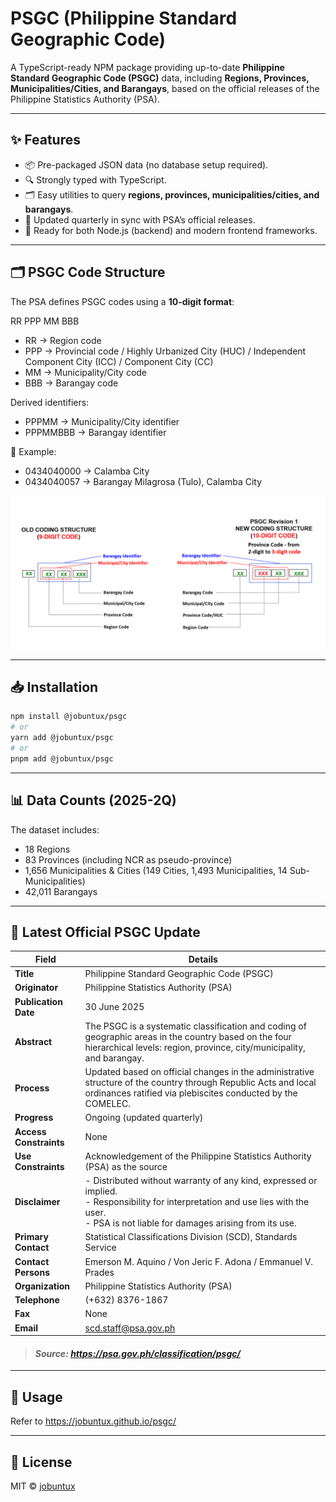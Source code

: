 # PSGC (Philippine Standard Geographic Code)

A TypeScript-ready NPM package providing up-to-date **Philippine Standard Geographic Code (PSGC)** data, including **Regions, Provinces, Municipalities/Cities, and Barangays**, based on the official releases of the Philippine Statistics Authority (PSA).

---

## ✨ Features

- 📦 Pre-packaged JSON data (no database setup required).
- 🔍 Strongly typed with TypeScript.
- 🗂️ Easy utilities to query **regions, provinces, municipalities/cities, and barangays**.
- 🔄 Updated quarterly in sync with PSA’s official releases.
- 🚀 Ready for both Node.js (backend) and modern frontend frameworks.

---

## 🗂 PSGC Code Structure

The PSA defines PSGC codes using a **10-digit format**:

RR PPP MM BBB

- RR → Region code
- PPP → Provincial code / Highly Urbanized City (HUC) / Independent Component City (ICC) / Component City (CC)
- MM → Municipality/City code
- BBB → Barangay code

Derived identifiers:

- PPPMM → Municipality/City identifier
- PPPMMBBB → Barangay identifier

📌 Example:

- 0434040000 → Calamba City
- 0434040057 → Barangay Milagrosa (Tulo), Calamba City

![pgsc-new-coding-structure](/public/pgsc-new-coding-structure.png)

---

## 📥 Installation

```bash
npm install @jobuntux/psgc
# or
yarn add @jobuntux/psgc
# or
pnpm add @jobuntux/psgc
```

---

## 📊 Data Counts (2025-2Q)

The dataset includes:

- 18 Regions
- 83 Provinces (including NCR as pseudo-province)
- 1,656 Municipalities & Cities (149 Cities, 1,493 Municipalities, 14 Sub-Municipalities)
- 42,011 Barangays

---

## 📅 Latest Official PSGC Update

| Field                  | Details                                                                                                                                                                                           |
| ---------------------- | ------------------------------------------------------------------------------------------------------------------------------------------------------------------------------------------------- |
| **Title**              | Philippine Standard Geographic Code (PSGC)                                                                                                                                                        |
| **Originator**         | Philippine Statistics Authority (PSA)                                                                                                                                                             |
| **Publication Date**   | 30 June 2025                                                                                                                                                                                      |
| **Abstract**           | The PSGC is a systematic classification and coding of geographic areas in the country based on the four hierarchical levels: region, province, city/municipality, and barangay.                   |
| **Process**            | Updated based on official changes in the administrative structure of the country through Republic Acts and local ordinances ratified via plebiscites conducted by the COMELEC.                    |
| **Progress**           | Ongoing (updated quarterly)                                                                                                                                                                       |
| **Access Constraints** | None                                                                                                                                                                                              |
| **Use Constraints**    | Acknowledgement of the Philippine Statistics Authority (PSA) as the source                                                                                                                        |
| **Disclaimer**         | - Distributed without warranty of any kind, expressed or implied. <br> - Responsibility for interpretation and use lies with the user. <br> - PSA is not liable for damages arising from its use. |
| **Primary Contact**    | Statistical Classifications Division (SCD), Standards Service                                                                                                                                     |
| **Contact Persons**    | Emerson M. Aquino / Von Jeric F. Adona / Emmanuel V. Prades                                                                                                                                       |
| **Organization**       | Philippine Statistics Authority (PSA)                                                                                                                                                             |
| **Telephone**          | (+632) 8376-1867                                                                                                                                                                                  |
| **Fax**                | None                                                                                                                                                                                              |
| **Email**              | scd.staff@psa.gov.ph                                                                                                                                                                              |

> <h4><i>Source: <a href="https://psa.gov.ph/classification/psgc/">https://psa.gov.ph/classification/psgc/</a></i></h4>

---

## 🚀 Usage

Refer to https://jobuntux.github.io/psgc/

---

## 📜 License

MIT © [jobuntux](https://github.com/jobuntux)
